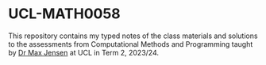 # UCL-MATH0058

This repository contains my typed notes of the class materials and solutions to the assessments from Computational Methods and Programming taught by [Dr Max Jensen](https://profiles.ucl.ac.uk/89536-max-jensen/) at UCL in Term 2, 2023/24.